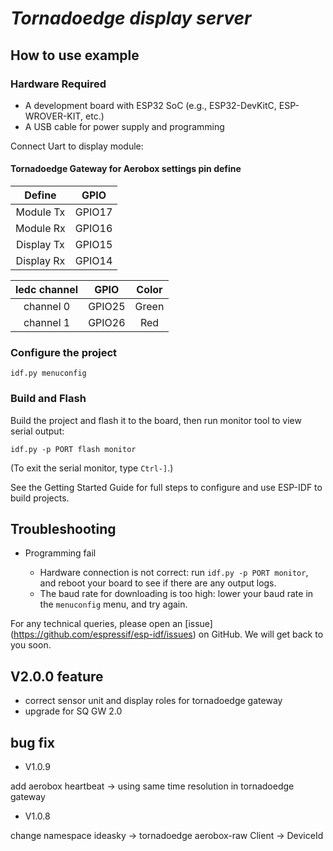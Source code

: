 # _Tornadoedge display server_


## How to use example

### Hardware Required

* A development board with ESP32 SoC (e.g., ESP32-DevKitC, ESP-WROVER-KIT, etc.)
* A USB cable for power supply and programming

Connect Uart to display module:
#### Tornadoedge Gateway for Aerobox settings pin define
|Define|GPIO|
|:---:|:---:|
|Module Tx|GPIO17|
|Module Rx|GPIO16|
|Display Tx|GPIO15|
|Display Rx|GPIO14|

|ledc channel|GPIO|Color|
|:---:|:---:|:---:|
|channel 0|GPIO25|Green|
|channel 1|GPIO26|Red|

### Configure the project

```
idf.py menuconfig
```

### Build and Flash

Build the project and flash it to the board, then run monitor tool to view serial output:

```
idf.py -p PORT flash monitor
```

(To exit the serial monitor, type ``Ctrl-]``.)

See the Getting Started Guide for full steps to configure and use ESP-IDF to build projects.

## Troubleshooting

* Programming fail

    * Hardware connection is not correct: run `idf.py -p PORT monitor`, and reboot your board to see if there are any output logs.
    * The baud rate for downloading is too high: lower your baud rate in the `menuconfig` menu, and try again.

For any technical queries, please open an [issue] (https://github.com/espressif/esp-idf/issues) on GitHub. We will get back to you soon.

## V2.0.0 feature
* correct sensor unit and display roles for tornadoedge gateway
* upgrade for SQ GW 2.0

## bug fix
* V1.0.9

add aerobox heartbeat -> using same time resolution in tornadoedge gateway
* V1.0.8

change namespace ideasky -> tornadoedge
aerobox-raw Client -> DeviceId